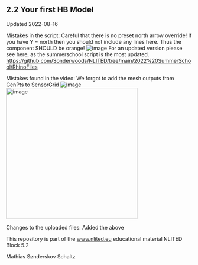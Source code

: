## 2.2 Your first HB Model

Updated  2022-08-16

Mistakes in the script:
Careful that there is no preset north arrow override!
If you have Y = north then you should not include any lines here. Thus the component SHOULD be orange!
![image](https://user-images.githubusercontent.com/19936679/184889736-d7a9185d-ce62-46b9-a3ec-13754b43398c.png)
For an updated version please see here, as the summerschool script is the most updated.
https://github.com/Sonderwoods/NLITED/tree/main/2022%20SummerSchool/RhinoFiles


Mistakes found in the video:
We forgot to add the mesh outputs from GenPts to SensorGrid
![image](https://user-images.githubusercontent.com/19936679/151716879-59e69f16-424c-42da-8252-33b37fb643fa.png)
<img width="355" alt="image" src="https://user-images.githubusercontent.com/19936679/151716888-b1d3881d-fbac-49c0-93e6-e8a8c6de10d2.png">


Changes to the uploaded files:
Added the above


This repository is part of the www.nlited.eu educational material
NLITED Block 5.2

Mathias Sønderskov Schaltz
